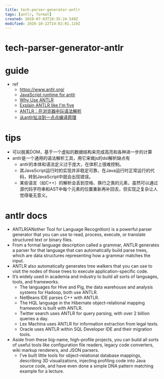 ```yaml
---
title: tech-parser-generator-antlr
tags: [antlr, format]
created: 2020-07-03T10:35:24.549Z
modified: 2020-10-22T14:02:01.119Z
---
```


# tech-parser-generator-antlr

# guide

- ref
  - https://www.antlr.org/
  - [JavaScript runtime for antlr](https://github.com/antlr/antlr4/blob/master/doc/javascript-target.md)
  - [Why Use ANTLR](http://bearcave.com/software/antlr/antlr_expr.html)
  - [Explain ANTLR like I'm five](https://dev.to/vesusaso/explain-antlr-like-im-five-4a9l)
  - [ANTLR：在浏览器中玩语法解析](https://juejin.im/post/5a3caaf0f265da4310489081)
  - [从antlr扯淡到一点点编译原理](https://awhisper.github.io/2016/11/18/%E4%BB%8Eantlr%E5%88%B0%E8%AF%AD%E6%B3%95%E8%A7%A3%E6%9E%90/)

# tips

- 可以脱离DOM，基于一个虚拟的数据结构来完成高亮和各种进一步的计算
- antlr是一个通用的语法解析工具，用它来做js的dsl解析缺点有
  - antlr的本体和语法定义过于庞大，在体积上很难控制。
  - 其JavaScript运行时的实现并非稳定可靠，在Java运行时正常运行的代码，转到JavaScript中就会出现错误。
  - 某些语言（如C++）的解析会丢到空格、换行之类的元素，虽然可以通过源代码字符串和AST中每个元素的位置重新再补回去，但实现之复杂让人觉得毫无意义。

# antlr docs

- ANTLR(ANother Tool for Language Recognition) is a powerful parser generator that you can use to read, process, execute, or translate structured text or binary files.
- From a formal language description called a grammar, ANTLR generates a parser for that language that can automatically build parse trees, which are data structures representing how a grammar matches the input.
- ANTLR also automatically generates tree walkers that you can use to visit the nodes of those trees to execute application-specific code.
- It’s widely used in academia and industry to build all sorts of languages, tools, and frameworks.
  - The languages for Hive and Pig, the data warehouse and analysis systems for Hadoop, both use ANTLR. 
  - NetBeans IDE parses C++ with ANTLR. 
  - The HQL language in the Hibernate object-relational mapping framework is built with ANTLR.
  - Twitter search uses ANTLR for query parsing, with over 2 billion queries a day. 
  - Lex Machina uses ANTLR for information extraction from legal texts. 
  - Oracle uses ANTLR within SQL Developer IDE and their migration tools. 
- Aside from these big-name, high-profile projects, you can build all sorts of useful tools like configuration file readers, legacy code converters, wiki markup renderers, and JSON parsers. 
  - I’ve built little tools for object-relational database mappings, describing 3D visualizations, injecting profiling code into Java source code, and have even done a simple DNA pattern matching example for a lecture.
